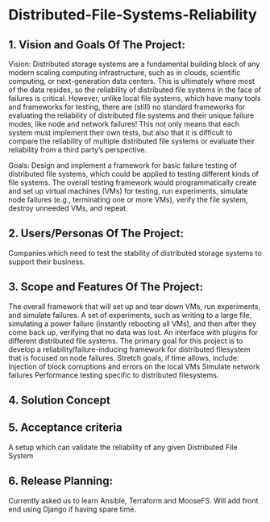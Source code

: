 # Distributed-File-Systems-Reliability

## 1. Vision and Goals Of The Project:
Vision: Distributed storage systems are a fundamental building block of any modern scaling computing infrastructure, such as in clouds, scientific computing, or next-generation data centers. This is ultimately where most of the data resides, so the reliability of distributed file systems in the face of failures is critical. However, unlike local file systems, which have many tools and frameworks for testing, there are (still) no standard frameworks for evaluating the reliability of distributed file systems and their unique failure modes, like node and network failures! This not only means that each system must implement their own tests, but also that it is difficult to compare the reliability of multiple distributed file systems or evaluate their reliability from a third party’s perspective.

Goals: Design and implement a framework for basic failure testing of distributed file systems, which could be applied to testing different kinds of file systems. The overall testing framework would programmatically create and set up virtual machines (VMs) for testing, run experiments, simulate node failures (e.g., terminating one or more VMs), verify the file system, destroy unneeded VMs, and repeat. 

## 2. Users/Personas Of The Project:
Companies which need to test the stability of distributed storage systems to support their business.


## 3. Scope and Features Of The Project:
The overall framework that will set up and tear down VMs, run experiments, and simulate failures.
A set of experiments, such as writing to a large file, simulating a power failure (instantly rebooting all VMs), and then after they come back up, verifying that no data was lost.
An interface with plugins for different distributed file systems. The primary goal for this project is to develop a reliability/failure-inducing framework for distributed filesystem that is focused on node failures. Stretch goals, if time allows, include:
Injection of block corruptions and errors on the local VMs
Simulate network failures
Performance testing specific to distributed filesystems.

## 4. Solution Concept
 
## 5. Acceptance criteria
A setup which can validate the reliability of any given Distributed File System

## 6. Release Planning:
Currently asked us to learn Ansible, Terraform and MooseFS.
Will add front end using Django if having spare time.

